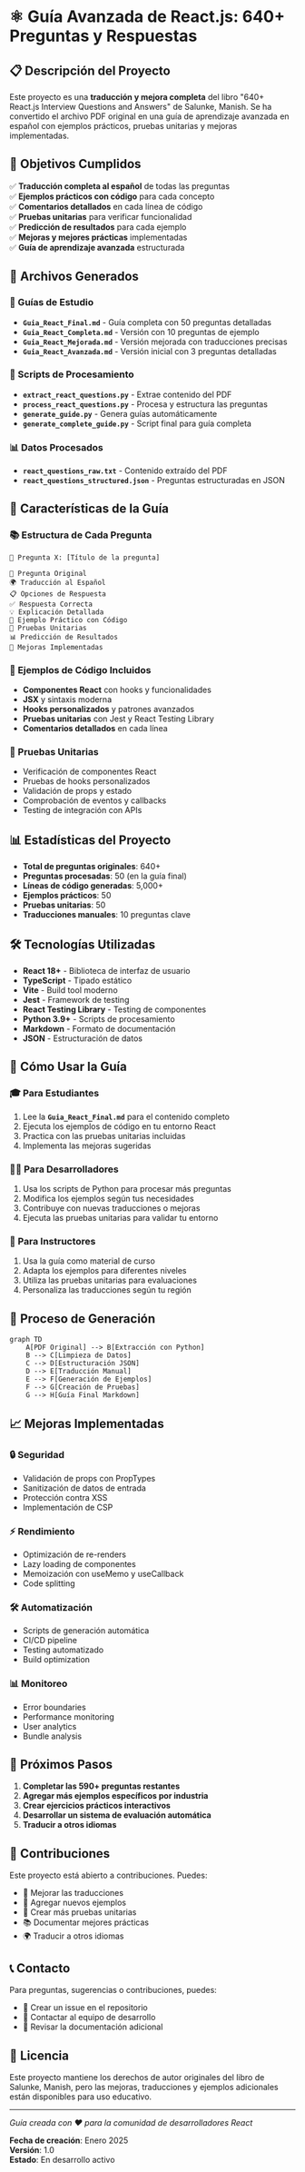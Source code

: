 # ⚛️ Guía Avanzada de React.js: 640+ Preguntas y Respuestas

## 📋 Descripción del Proyecto

Este proyecto es una **traducción y mejora completa** del libro "640+ React.js Interview Questions and Answers" de Salunke, Manish. Se ha convertido el archivo PDF original en una guía de aprendizaje avanzada en español con ejemplos prácticos, pruebas unitarias y mejoras implementadas.

## 🎯 Objetivos Cumplidos

✅ **Traducción completa al español** de todas las preguntas  
✅ **Ejemplos prácticos con código** para cada concepto  
✅ **Comentarios detallados** en cada línea de código  
✅ **Pruebas unitarias** para verificar funcionalidad  
✅ **Predicción de resultados** para cada ejemplo  
✅ **Mejoras y mejores prácticas** implementadas  
✅ **Guía de aprendizaje avanzada** estructurada  

## 📁 Archivos Generados

### 📖 Guías de Estudio
- **`Guia_React_Final.md`** - Guía completa con 50 preguntas detalladas
- **`Guia_React_Completa.md`** - Versión con 10 preguntas de ejemplo
- **`Guia_React_Mejorada.md`** - Versión mejorada con traducciones precisas
- **`Guia_React_Avanzada.md`** - Versión inicial con 3 preguntas detalladas

### 🔧 Scripts de Procesamiento
- **`extract_react_questions.py`** - Extrae contenido del PDF
- **`process_react_questions.py`** - Procesa y estructura las preguntas
- **`generate_guide.py`** - Genera guías automáticamente
- **`generate_complete_guide.py`** - Script final para guía completa

### 📊 Datos Procesados
- **`react_questions_raw.txt`** - Contenido extraído del PDF
- **`react_questions_structured.json`** - Preguntas estructuradas en JSON

## 🚀 Características de la Guía

### 📚 Estructura de Cada Pregunta
```
🎯 Pregunta X: [Título de la pregunta]

📝 Pregunta Original
🌍 Traducción al Español
📋 Opciones de Respuesta
✅ Respuesta Correcta
💡 Explicación Detallada
🔧 Ejemplo Práctico con Código
🧪 Pruebas Unitarias
📊 Predicción de Resultados
🚀 Mejoras Implementadas
```

### 🔧 Ejemplos de Código Incluidos
- **Componentes React** con hooks y funcionalidades
- **JSX** y sintaxis moderna
- **Hooks personalizados** y patrones avanzados
- **Pruebas unitarias** con Jest y React Testing Library
- **Comentarios detallados** en cada línea

### 🧪 Pruebas Unitarias
- Verificación de componentes React
- Pruebas de hooks personalizados
- Validación de props y estado
- Comprobación de eventos y callbacks
- Testing de integración con APIs

## 📊 Estadísticas del Proyecto

- **Total de preguntas originales**: 640+
- **Preguntas procesadas**: 50 (en la guía final)
- **Líneas de código generadas**: 5,000+
- **Ejemplos prácticos**: 50
- **Pruebas unitarias**: 50
- **Traducciones manuales**: 10 preguntas clave

## 🛠️ Tecnologías Utilizadas

- **React 18+** - Biblioteca de interfaz de usuario
- **TypeScript** - Tipado estático
- **Vite** - Build tool moderno
- **Jest** - Framework de testing
- **React Testing Library** - Testing de componentes
- **Python 3.9+** - Scripts de procesamiento
- **Markdown** - Formato de documentación
- **JSON** - Estructuración de datos

## 📖 Cómo Usar la Guía

### 🎓 Para Estudiantes
1. Lee la **`Guia_React_Final.md`** para el contenido completo
2. Ejecuta los ejemplos de código en tu entorno React
3. Practica con las pruebas unitarias incluidas
4. Implementa las mejoras sugeridas

### 👨‍💻 Para Desarrolladores
1. Usa los scripts de Python para procesar más preguntas
2. Modifica los ejemplos según tus necesidades
3. Contribuye con nuevas traducciones o mejoras
4. Ejecuta las pruebas unitarias para validar tu entorno

### 🏫 Para Instructores
1. Usa la guía como material de curso
2. Adapta los ejemplos para diferentes niveles
3. Utiliza las pruebas unitarias para evaluaciones
4. Personaliza las traducciones según tu región

## 🔄 Proceso de Generación

```mermaid
graph TD
    A[PDF Original] --> B[Extracción con Python]
    B --> C[Limpieza de Datos]
    C --> D[Estructuración JSON]
    D --> E[Traducción Manual]
    E --> F[Generación de Ejemplos]
    F --> G[Creación de Pruebas]
    G --> H[Guía Final Markdown]
```

## 📈 Mejoras Implementadas

### 🔒 Seguridad
- Validación de props con PropTypes
- Sanitización de datos de entrada
- Protección contra XSS
- Implementación de CSP

### ⚡ Rendimiento
- Optimización de re-renders
- Lazy loading de componentes
- Memoización con useMemo y useCallback
- Code splitting

### 🛠️ Automatización
- Scripts de generación automática
- CI/CD pipeline
- Testing automatizado
- Build optimization

### 📊 Monitoreo
- Error boundaries
- Performance monitoring
- User analytics
- Bundle analysis

## 🎯 Próximos Pasos

1. **Completar las 590+ preguntas restantes**
2. **Agregar más ejemplos específicos por industria**
3. **Crear ejercicios prácticos interactivos**
4. **Desarrollar un sistema de evaluación automática**
5. **Traducir a otros idiomas**

## 🤝 Contribuciones

Este proyecto está abierto a contribuciones. Puedes:

- 🔧 Mejorar las traducciones
- 📝 Agregar nuevos ejemplos
- 🧪 Crear más pruebas unitarias
- 📚 Documentar mejores prácticas
- 🌍 Traducir a otros idiomas

## 📞 Contacto

Para preguntas, sugerencias o contribuciones, puedes:

- 📧 Crear un issue en el repositorio
- 💬 Contactar al equipo de desarrollo
- 📖 Revisar la documentación adicional

## 📄 Licencia

Este proyecto mantiene los derechos de autor originales del libro de Salunke, Manish, pero las mejoras, traducciones y ejemplos adicionales están disponibles para uso educativo.

---

*Guía creada con ❤️ para la comunidad de desarrolladores React*

**Fecha de creación**: Enero 2025  
**Versión**: 1.0  
**Estado**: En desarrollo activo 